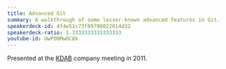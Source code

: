 ```yaml
---
title: Advanced Git
summary: A walkthrough of some lesser-known advanced features in Git.
speakerdeck-id: 4f4e51c73f09700022014d32
speakerdeck-ratio: 1.3333333333333333
youtube-id: UwPO0MwOC8k
---
```

Presented at the [KDAB](http://www.kdab.com) company meeting in 2011.
